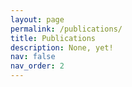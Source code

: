 ```yaml
---
layout: page
permalink: /publications/
title: Publications
description: None, yet!
nav: false
nav_order: 2
---
```


<!-- _pages/publications.md -->

<!-- Bibsearch Feature -->

<!-- {% include bib_search.liquid %} -->

<!-- <div class="publications">

{% bibliography %}

</div> -->
